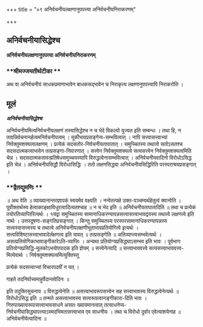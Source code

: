 +++
title = "०९ अनिर्वचनीयलक्षणानुपपत्त्या अनिर्वचनीयनिराकरणम्"

+++


## अनिर्वचनीयासिद्धेश्च

**अनिर्वचनीयलक्षणानुपपत्त्या अनिर्वचनीयनिराकरणम्**

### **श्रीमज्जयतीर्थटीका **

अथ वा अनिर्वचनीयं साधकप्रमाणाभावेन बाधकसद्भावेन च निराकृत्य लक्षणानुपपत्त्यापि निराकरोति ।

## **मूलं**

***अनिर्वचनीयासिद्धेश्च***

अनिर्वचनीयमित्यनिर्वचनीयलक्षणं तस्यासिद्धेश्च न च भेदे विकल्पो युज्यत इति सम्बन्धः । तथा हि, न तावन्निर्वचनानर्हत्वमनिर्वचनीयत्वम् । मूकीभावप्रसङ्गेना-सम्भवित्वात् । नापि सत्त्वासत्त्वाभ्यां निर्वक्तुमशक्यत्वलक्षणम् । प्रत्येकं सदसतोर-निर्वचनीयतापातात् । समुच्चितस्य तथात्वे सतोऽसतश्च सदसदात्मकत्वाभावेन तत्प्रसङ्गा-निवारणात् । सत्त्वेन निर्वक्तुमशक्यत्वे सत्यसत्त्वेन निर्वक्तुमशक्यत्वमिति चेन्न । सदसदात्मकतावत्प्रतिषेधसमुच्चयस्यापि विरुद्धत्वेनासम्भवित्वात् । अनिर्वचनीयवादिनो विरोधोऽसिद्ध इति चेन्न । अनिर्वचनीयसिद्धौ विरोधासिद्धिः । ततो लक्षणसिद्ध्या अनिर्वचनीयसिद्धिरिति परस्पराश्रयप्रसङ्गात् ।

### **द्वैतद्युमणिः **

॥ अथ वेति ॥ व्याख्यानान्तरज्ञापकं स्वयमेव वक्ष्यति । नन्वेतत्पक्षे उक्त-पञ्चम्यर्थहेतुत्वं क्वान्वेति । पूर्वोक्तार्थस्य हेत्वाकाङ्क्षाविधुरत्वादित्यतश्चाह ॥ न च भेद इति ॥ अनिर्वचनीयतापातादिति ॥ तथा च प्रत्येकं तयोरतिव्याप्तिरित्यर्थः । १यद्वा समुच्चितस्य सामानाधिकरण्यापन्नसत्त्वासत्त्वाभावद्वयस्य तथात्वे लक्षणत्वे इति नार्थः । उत्तरदूषणा-सङ्गतिप्रसङ्गात् । किन्तु समुच्चितस्य परस्परसामानाधिकरण्यापन्नस्य सत्त्वस्यासत्त्वस्य च तथात्वे अनिर्वचनीयलक्षणीभूताभावप्रतियोगित्वे इत्यर्थः । सत्त्वविशिष्टासत्त्वाभावादेर्लक्षणत्व इति यावत् ॥ तत्प्रसङ्गेति ॥ अतिव्याप्त्यसम्भवेत्यर्थः । असत्प्रतियोगिकाभावाङ्गीकारेऽति-व्याप्तिः । अन्यथा प्रतियोग्यप्रसिद्ध्याऽसम्भव इति भावः । पूर्वभागः प्रतियोग्यप्रसिद्धि-मूलकोऽभयोपपादक इति ज्ञेयम् ॥ सत्त्वेनेत्यादि ॥ सत्त्वाभाववत्त्वे सत्यसत्त्वाभाववत्त्व-मित्येवार्थः । निर्वक्तुमशक्यत्वमित्युक्तिस्तु

प्रत्येकं सदसत्त्वाभ्यां विचारपदवीं न यत् ।

गाहते तदनिर्वाच्यमाहुर्वेदान्तवेदिनः ॥

इति तदुक्तिसूचनाय ॥ विरुद्धत्वेनेति ॥ असत्त्वाभावरूपसत्त्वेन सह सत्त्वाभावस्य विरुद्धत्वेनेत्यर्थः ॥ विरोधोऽसिद्ध इति ॥ तन्मते असत्त्वाभावस्य सत्त्वरूपत्वानङ्गीकारा-दिति भावः । निरुपाख्यत्वरूपासत्त्वाभावसाधने असतः ख्यायमानत्वात् तत्साधनेप्य-निर्वचनीयासिद्ध्यापत्त्याऽस्मदभिमतासत्त्वाभाव एव साधनीयः । तथा च विरोधो दुर्वार एवेत्याशयेनाह ॥ अनिर्वचनीयेत्यादिना ॥

